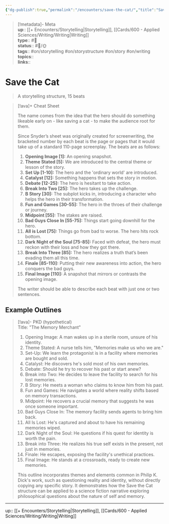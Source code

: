 ```yaml
---
{"dg-publish":true,"permalink":"/encounters/save-the-cat/","title":"Save the Cat","tags":["📝","📝/🌞","on/story","on/storystructure","on/storytelling","on/writing"]}
---
```



> [!metadata]- Meta  
> **up**:: [[+ Encounters/Storytelling\|Storytelling]], [[Cards/600 - Applied Sciences/Writing/Writing\|Writing]]  
> **type**:: #📝  
> **status**:: #📝/🌞  
> **tags**:: #on/storytelling #on/storystructure #on/story #on/writing  
> **topics**::  
> **links**::

# Save the Cat

> A storytelling structure, 15 beats 

> [!ava]+ Cheat Sheet
> 
> The name comes from the idea that the hero should do something likeable early on - like saving a cat - to make the audience root for them.
> 
> Since Snyder’s sheet was originally created for screenwriting, the bracketed number by each beat is the page or pages that it would take up of a standard 110-page screenplay. The beats are as follows:
> 
> 1. **Opening Image [1]:** An opening snapshot.
> 2. **Theme Stated [5]:** We are introduced to the central theme or lesson of the story.
> 3. **Set Up [1-10]:** The hero and the 'ordinary world' are introduced.
> 4. **Catalyst [12]:** Something happens that sets the story in motion.
> 5. **Debate [12-25]:** The hero is hesitant to take action.
> 6. **Break Into Two [25]:** The hero takes up the challenge.
> 7. **B Story [30]:** The subplot kicks in, introducing a character who helps the hero in their transformation.
> 8. **Fun and Games [30-55]:** The hero in the throes of their challenge or journey.
> 9. **Midpoint [55]:** The stakes are raised.
> 10. **Bad Guys Close In [55-75]:** Things start going downhill for the hero.
> 11. **All is Lost [75]:** Things go from bad to worse. The hero hits rock bottom.
> 12. **Dark Night of the Soul [75-85]:** Faced with defeat, the hero must reckon with their loss and how they got there.
> 13. **Break Into Three [85]:** The hero realizes a truth that’s been evading them all this time.
> 14. **Finale [85-110]:** Putting their new awareness into action, the hero conquers the bad guys.
> 15. **Final Image [110]:** A snapshot that mirrors or contrasts the opening image. 
> 
> The writer should be able to describe each beat with just one or two sentences.

## Example Outlines

> [!ava]- PKD (hypothetical)  
> Title: "The Memory Merchant"
> 
> 1. Opening Image: A man wakes up in a sterile room, unsure of his identity.
> 2. Theme Stated: A nurse tells him, "Memories make us who we are."
> 3. Set-Up: We learn the protagonist is in a facility where memories are bought and sold.
> 4. Catalyst: He discovers he's sold most of his own memories.
> 5. Debate: Should he try to recover his past or start anew?
> 6. Break into Two: He decides to leave the facility to search for his lost memories.
> 7. B Story: He meets a woman who claims to know him from his past.
> 8. Fun and Games: He navigates a world where reality shifts based on memory transactions.
> 9. Midpoint: He recovers a crucial memory that suggests he was once someone important.
> 10. Bad Guys Close In: The memory facility sends agents to bring him back.
> 11. All Is Lost: He's captured and about to have his remaining memories wiped.
> 12. Dark Night of the Soul: He questions if his quest for identity is worth the pain.
> 13. Break into Three: He realizes his true self exists in the present, not just in memories.
> 14. Finale: He escapes, exposing the facility's unethical practices.
> 15. Final Image: He stands at a crossroads, ready to create new memories.
> 
> This outline incorporates themes and elements common in Philip K. Dick's work, such as questioning reality and identity, without directly copying any specific story. It demonstrates how the Save the Cat structure can be applied to a science fiction narrative exploring philosophical questions about the nature of self and memory.

---
up:: [[+ Encounters/Storytelling\|Storytelling]], [[Cards/600 - Applied Sciences/Writing/Writing\|Writing]]

